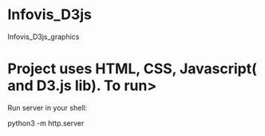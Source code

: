 # Infovis_D3js
Infovis_D3js_graphics

# Project uses HTML, CSS, Javascript( and D3.js lib). To run>

Run server in your shell:

python3 -m http.server
